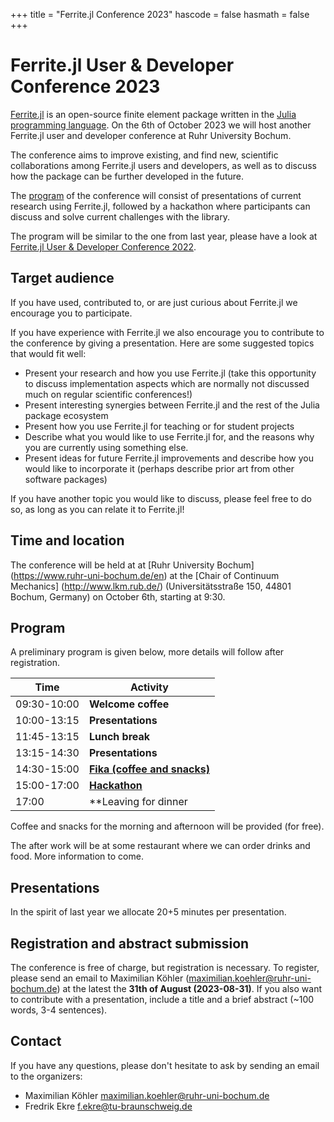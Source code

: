 +++
title = "Ferrite.jl Conference 2023"
hascode = false
hasmath = false
+++

# Ferrite.jl User & Developer Conference 2023

[Ferrite.jl](https://github.com/Ferrite-FEM/Ferrite.jl) is an open-source
finite element package written in the [Julia programming
language](https://julialang.org/). On the 6th of October 2023 we will host another
Ferrite.jl user and developer conference at Ruhr University Bochum.

The conference aims to improve existing, and find new, scientific
collaborations among Ferrite.jl users and developers, as well as to discuss
how the package can be further developed in the future.

The [program](#program) of the conference will consist of presentations of current research
using Ferrite.jl, followed by a hackathon where participants can discuss and
solve current challenges with the library.

The program will be similar to the one from last year, please have a look at
[Ferrite.jl User & Developer Conference 2022](2022/).

## Target audience

If you have used, contributed to, or are just curious about Ferrite.jl we
encourage you to participate.

If you have experience with Ferrite.jl we also encourage you to contribute to
the conference by giving a presentation. Here are some suggested topics that
would fit well:

 - Present your research and how you use Ferrite.jl (take this opportunity to
   discuss implementation aspects which are normally not discussed much on
   regular scientific conferences!)
 - Present interesting synergies between Ferrite.jl and the rest of the Julia
   package ecosystem
 - Present how you use Ferrite.jl for teaching or for student projects
 - Describe what you would like to use Ferrite.jl for, and the reasons why you
   are currently using something else.
 - Present ideas for future Ferrite.jl improvements and describe how you would
   like to incorporate it (perhaps describe prior art from other software
   packages)

If you have another topic you would like to discuss, please feel free to do so,
as long as you can relate it to Ferrite.jl!


## Time and location

The conference will be held at at [Ruhr University Bochum]
(https://www.ruhr-uni-bochum.de/en) at the [Chair of Continuum Mechanics]
(http://www.lkm.rub.de/)
(Universitätsstraße 150, 44801 Bochum, Germany)
on October 6th, starting at 9:30.

## Program

A preliminary program is given below, more details will follow after registration.

| Time        | Activity                                                                   |
|-------------|----------------------------------------------------------------------------|
| 09:30-10:00 | **Welcome coffee**
| 10:00-13:15 | **Presentations**
| 11:45-13:15 | **Lunch break**
| 13:15-14:30 | **Presentations**
| 14:30-15:00 | [**Fika (coffee and snacks)**](https://en.wikipedia.org/wiki/Fika_(Sweden))
| 15:00-17:00 | [**Hackathon**](https://en.wikipedia.org/wiki/Hackathon)
| 17:00       | **Leaving for dinner

Coffee and snacks for the morning and afternoon will be provided (for free).

The after work will be at some restaurant where we can order drinks and food.
More information to come.

## Presentations

In the spirit of last year we allocate 20+5 minutes per presentation.


## Registration and abstract submission

The conference is free of charge, but registration is necessary. To register,
please send an email to Maximilian Köhler
([maximilian.koehler@ruhr-uni-bochum.de](mailto:maximilian.koehler@ruhr-uni-bochum.de)) at the latest
the **31th of August (2023-08-31)**. If you also want to contribute with a presentation, include a title and a brief abstract (~100 words, 3-4 sentences).

## Contact

If you have any questions, please don't hesitate to ask by sending an email to
the organizers:

- Maximilian Köhler [maximilian.koehler@ruhr-uni-bochum.de](mailto:maximilian.koehler@ruhr-uni-bochum.de)
- Fredrik Ekre [f.ekre@tu-braunschweig.de](mailto:f.ekre@tu-braunschweig.de)
